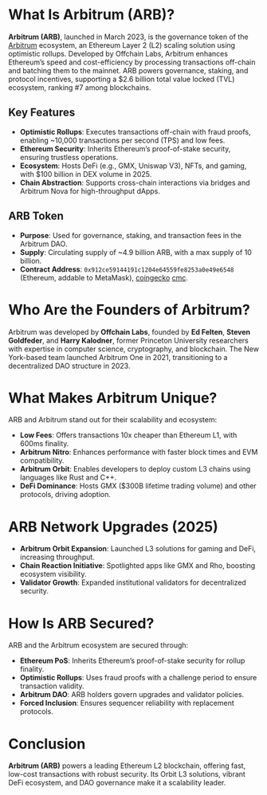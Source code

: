 # What Is Arbitrum (ARB)?

**Arbitrum (ARB)**, launched in March 2023, is the governance token of the [Arbitrum](https://arbitrum.io/) ecosystem, an Ethereum Layer 2 (L2) scaling solution using optimistic rollups. Developed by Offchain Labs, Arbitrum enhances Ethereum’s speed and cost-efficiency by processing transactions off-chain and batching them to the mainnet. ARB powers governance, staking, and protocol incentives, supporting a $2.6 billion total value locked (TVL) ecosystem, ranking #7 among blockchains.

## Key Features
- **Optimistic Rollups**: Executes transactions off-chain with fraud proofs, enabling ~10,000 transactions per second (TPS) and low fees.
- **Ethereum Security**: Inherits Ethereum’s proof-of-stake security, ensuring trustless operations.
- **Ecosystem**: Hosts DeFi (e.g., GMX, Uniswap V3), NFTs, and gaming, with $100 billion in DEX volume in 2025.
- **Chain Abstraction**: Supports cross-chain interactions via bridges and Arbitrum Nova for high-throughput dApps.

## ARB Token
- **Purpose**: Used for governance, staking, and transaction fees in the Arbitrum DAO.
- **Supply**: Circulating supply of ~4.9 billion ARB, with a max supply of 10 billion.
- **Contract Address**: `0x912ce59144191c1204e64559fe8253a0e49e6548` (Ethereum, addable to MetaMask), [coingecko](https://www.coingecko.com/en/coins/arbitrum) [cmc](https://coinmarketcap.com/currencies/arbitrum/).




# Who Are the Founders of Arbitrum?

Arbitrum was developed by **Offchain Labs**, founded by **Ed Felten**, **Steven Goldfeder**, and **Harry Kalodner**, former Princeton University researchers with expertise in computer science, cryptography, and blockchain. The New York-based team launched Arbitrum One in 2021, transitioning to a decentralized DAO structure in 2023.

# What Makes Arbitrum Unique?

ARB and Arbitrum stand out for their scalability and ecosystem:

- **Low Fees**: Offers transactions 10x cheaper than Ethereum L1, with 600ms finality.
- **Arbitrum Nitro**: Enhances performance with faster block times and EVM compatibility.
- **Arbitrum Orbit**: Enables developers to deploy custom L3 chains using languages like Rust and C++.
- **DeFi Dominance**: Hosts GMX ($300B lifetime trading volume) and other protocols, driving adoption.


# ARB Network Upgrades (2025)

- **Arbitrum Orbit Expansion**: Launched L3 solutions for gaming and DeFi, increasing throughput.
- **Chain Reaction Initiative**: Spotlighted apps like GMX and Rho, boosting ecosystem visibility.
- **Validator Growth**: Expanded institutional validators for decentralized security.


# How Is ARB Secured?

ARB and the Arbitrum ecosystem are secured through:

- **Ethereum PoS**: Inherits Ethereum’s proof-of-stake security for rollup finality.
- **Optimistic Rollups**: Uses fraud proofs with a challenge period to ensure transaction validity.
- **Arbitrum DAO**: ARB holders govern upgrades and validator policies.
- **Forced Inclusion**: Ensures sequencer reliability with replacement protocols.


# Conclusion

**Arbitrum (ARB)** powers a leading Ethereum L2 blockchain, offering fast, low-cost transactions with robust security. Its Orbit L3 solutions, vibrant DeFi ecosystem, and DAO governance make it a scalability leader. 

